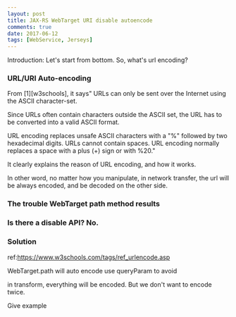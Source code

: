 ```yaml
---
layout: post
title: JAX-RS WebTarget URI disable autoencode
comments: true
date: 2017-06-12
tags: [WebService, Jerseys]
---
```


Introduction: Let's start from bottom. So, what's url encoding?

### URL/URI Auto-encoding
From [1][w3schools], it says" URLs can only be sent over the Internet using the ASCII character-set.

Since URLs often contain characters outside the ASCII set, the URL has to be converted into a valid ASCII format.

URL encoding replaces unsafe ASCII characters with a "%" followed by two hexadecimal digits.
URLs cannot contain spaces. URL encoding normally replaces a space with a plus (+) sign or with %20."

It clearly explains the reason of URL encoding, and how it works.

In other word, no matter how you manipulate, in network transfer, the url will be always encoded, and be decoded on the other side.

### The trouble WebTarget path method results

### Is there a disable API? No.

### Solution

ref:https://www.w3schools.com/tags/ref_urlencode.asp

WebTarget.path will auto encode
use queryParam to avoid

in transform, everything will be encoded.
But we don't want to encode twice.

Give example
